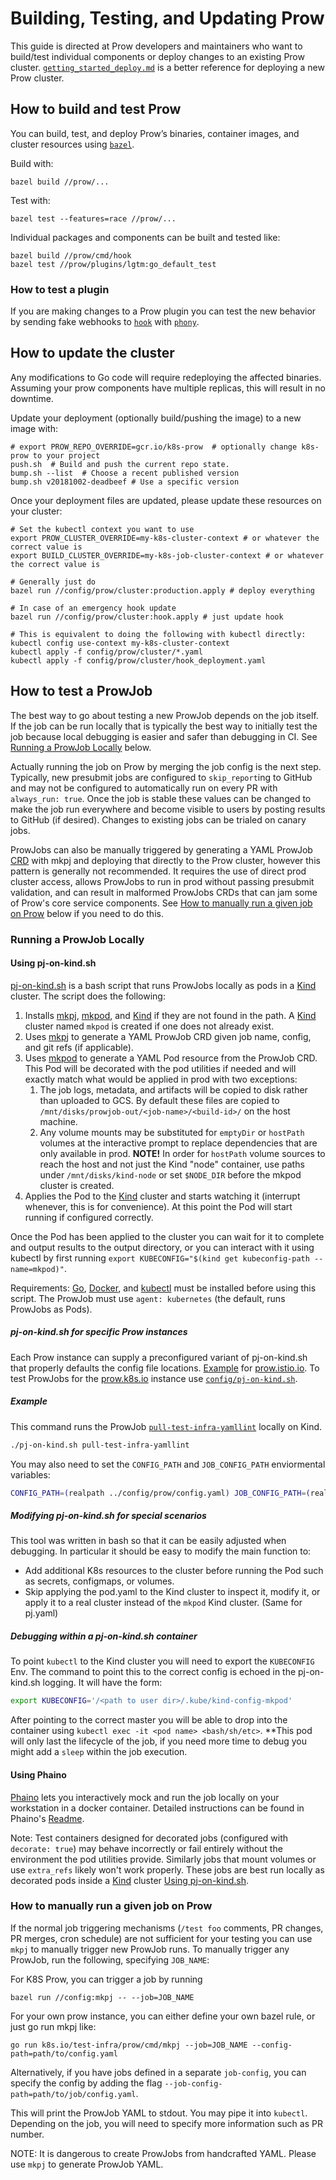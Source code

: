 # Building, Testing, and Updating Prow

This guide is directed at Prow developers and maintainers who want to build/test individual components or deploy changes to an existing Prow cluster. [`getting_started_deploy.md`](/prow/getting_started_deploy.md) is a better reference for deploying a new Prow cluster.

## How to build and test Prow

You can build, test, and deploy Prow’s binaries, container images, and cluster resources using [`bazel`](https://bazel.build).

Build with:
```shell
bazel build //prow/...
```
Test with:
```shell
bazel test --features=race //prow/...
```
Individual packages and components can be built and tested like:
```shell
bazel build //prow/cmd/hook
bazel test //prow/plugins/lgtm:go_default_test
```

### How to test a plugin

If you are making changes to a Prow plugin you can test the new behavior by sending fake webhooks to [`hook`](/prow/cmd/hook) with [`phony`](/prow/cmd/phony#phony).

## How to update the cluster

Any modifications to Go code will require redeploying the affected binaries.
Assuming your prow components have multiple replicas, this will result in no downtime.

Update your deployment (optionally build/pushing the image) to a new image with:
```shell
# export PROW_REPO_OVERRIDE=gcr.io/k8s-prow  # optionally change k8s-prow to your project
push.sh  # Build and push the current repo state.
bump.sh --list  # Choose a recent published version
bump.sh v20181002-deadbeef # Use a specific version
```

Once your deployment files are updated, please update these resources on your cluster:

```shell
# Set the kubectl context you want to use
export PROW_CLUSTER_OVERRIDE=my-k8s-cluster-context # or whatever the correct value is
export BUILD_CLUSTER_OVERRIDE=my-k8s-job-cluster-context # or whatever the correct value is

# Generally just do
bazel run //config/prow/cluster:production.apply # deploy everything

# In case of an emergency hook update
bazel run //config/prow/cluster:hook.apply # just update hook

# This is equivalent to doing the following with kubectl directly:
kubectl config use-context my-k8s-cluster-context
kubectl apply -f config/prow/cluster/*.yaml
kubectl apply -f config/prow/cluster/hook_deployment.yaml
```

## How to test a ProwJob

The best way to go about testing a new ProwJob depends on the job itself. If the
job can be run locally that is typically the best way to initially test the job
because local debugging is easier and safer than debugging in CI. See
[Running a ProwJob Locally](#running-a-prowjob-locally) below.

Actually running the job on Prow by merging the job config is the next step.
Typically, new presubmit jobs are configured to `skip_report`ing to GitHub and
may not be configured to automatically run on every PR with `always_run: true`.
Once the job is stable these values can be changed to make the job run everywhere
and become visible to users by posting results to GitHub (if desired). Changes
to existing jobs can be trialed on canary jobs.

ProwJobs can also be manually triggered by generating a YAML ProwJob [CRD](https://kubernetes.io/docs/concepts/extend-kubernetes/api-extension/custom-resources/)
with mkpj and deploying that directly to the Prow cluster, however this pattern
is generally not recommended. It requires the use of direct prod cluster access,
allows ProwJobs to run in prod without passing presubmit validation, and can result
in malformed ProwJobs CRDs that can jam some of Prow's core service components.
See [How to manually run a given job on Prow](#how-to-manually-run-a-given-job-on-prow)
below if you need to do this.

### Running a ProwJob Locally

#### Using pj-on-kind.sh
[pj-on-kind.sh] is a bash script that runs ProwJobs locally as pods in a [Kind] cluster.
The script does the following:
1. Installs [mkpj], [mkpod], and [Kind] if they are not found in the path. A [Kind]
cluster named `mkpod` is created if one does not already exist.
1. Uses [mkpj] to generate a YAML ProwJob CRD given job name, config, and git refs (if applicable).
1. Uses [mkpod] to generate a YAML Pod resource from the ProwJob CRD. This Pod will
be decorated with the pod utilities if needed and will exactly match what would be
applied in prod with two exceptions:
	1. The job logs, metadata, and artifacts will be copied to disk rather than
	uploaded to GCS. By default these files are copied to `/mnt/disks/prowjob-out/<job-name>/<build-id>/`
	on the host machine.
	1. Any volume mounts may be substituted for `emptyDir` or `hostPath` volumes at the
	interactive prompt to replace dependencies that are only available in prod.
	__NOTE!__ In order for `hostPath` volume sources to reach the host and not just the Kind "node" container,
	use paths under `/mnt/disks/kind-node` or set `$NODE_DIR` before the mkpod cluster is created.
1. Applies the Pod to the [Kind] cluster and starts watching it (interrupt whenever,
this is for convenience). At this point the Pod will start running if configured
correctly.

Once the Pod has been applied to the cluster you can wait for it to complete and output
results to the output directory, or you can interact with it using kubectl by first
running `export KUBECONFIG="$(kind get kubeconfig-path --name=mkpod)"`.

Requirements: [Go], [Docker], and [kubectl] must be installed before using this script.
The ProwJob must use `agent: kubernetes` (the default, runs ProwJobs as Pods).

##### pj-on-kind.sh for specific Prow instances
Each Prow instance can supply a preconfigured variant of pj-on-kind.sh that properly
defaults the config file locations. [Example](https://github.com/istio/test-infra/blob/01167b0dc9cb19bee40aa8dff958f526cfeeb570/prow/pj-on-kind.sh)
for [prow.istio.io](https://prow.istio.io).
To test ProwJobs for the [prow.k8s.io] instance use [`config/pj-on-kind.sh`](/config/pj-on-kind.sh).

##### Example
This command runs the ProwJob [`pull-test-infra-yamllint`](https://github.com/kubernetes/test-infra/blob/170921984a34ca40f2763f9e71d6ce6e033dec03/config/jobs/kubernetes/test-infra/test-infra-presubmits.yaml#L94-L107) locally on Kind.
```sh
./pj-on-kind.sh pull-test-infra-yamllint
```
You may also need to set the `CONFIG_PATH` and `JOB_CONFIG_PATH` enviormental variables:
```sh
CONFIG_PATH=(realpath ../config/prow/config.yaml) JOB_CONFIG_PATH=(realpath ../config/jobs/kubernetes/test-infra/test-infra-presubmits.yaml) ...
```

##### Modifying pj-on-kind.sh for special scenarios
This tool was written in bash so that it can be easily adjusted when debugging.
In particular it should be easy to modify the main function to:
* Add additional K8s resources to the cluster before running the Pod such as
secrets, configmaps, or volumes.
* Skip applying the pod.yaml to the Kind cluster to inspect it, modify it, or apply it to
a real cluster instead of the `mkpod` Kind cluster. (Same for pj.yaml)

##### Debugging within a pj-on-kind.sh container
To point `kubectl` to the Kind cluster you will need to export the `KUBECONFIG` Env. The command to point this to the correct config is echoed in the pj-on-kind.sh logging. It will have the form:
```sh
export KUBECONFIG='/<path to user dir>/.kube/kind-config-mkpod'
```
After pointing to the correct master you will be able to drop into the container using `kubectl exec -it <pod name> <bash/sh/etc>`. **This pod will only last the lifecycle of the job, if you need more time to debug you might add a `sleep` within the job execution.

#### Using Phaino
[Phaino](/prow/cmd/phaino) lets you interactively mock and run the job locally on
your workstation in a docker container. Detailed instructions can be found in
Phaino's [Readme](/prow/cmd/phaino/README.md).

Note: Test containers designed for decorated jobs (configured with `decorate: true`)
may behave incorrectly or fail entirely without the environment the pod utilities
provide. Similarly jobs that mount volumes or use `extra_refs` likely won't work
properly.
These jobs are best run locally as decorated pods inside a [Kind] cluster [Using pj-on-kind.sh](#using-pj-on-kindsh).

### How to manually run a given job on Prow

If the normal job triggering mechanisms (`/test foo` comments, PR changes, PR
merges, cron schedule) are not sufficient for your testing you can use `mkpj` to
manually trigger new ProwJob runs.
To manually trigger any ProwJob, run the following, specifying `JOB_NAME`:

For K8S Prow, you can trigger a job by running
```shell
bazel run //config:mkpj -- --job=JOB_NAME
```

For your own prow instance, you can either define your own bazel rule, or
just go run mkpj like:
```shell
go run k8s.io/test-infra/prow/cmd/mkpj --job=JOB_NAME --config-path=path/to/config.yaml
```

Alternatively, if you have jobs defined in a separate `job-config`, you can
specify the config by adding the flag `--job-config-path=path/to/job/config.yaml`.

This will print the ProwJob YAML to stdout. You may pipe it into `kubectl`.
Depending on the job, you will need to specify more information such as PR
number.

NOTE: It is dangerous to create ProwJobs from handcrafted YAML. Please use `mkpj`
to generate ProwJob YAML.

[prow.k8s.io]: https://prow.k8s.io
[Go]: https://golang.org/doc/install
[Docker]: https://docs.docker.com/install/
[kubectl]: https://kubernetes.io/docs/tasks/tools/install-kubectl/
[Kind]: https://sigs.k8s.io/kind
[mkpj]: /prow/cmd/mkpj
[mkpod]: /prow/cmd/mkpod
[pj-on-kind.sh]: /prow/pj-on-kind.sh
